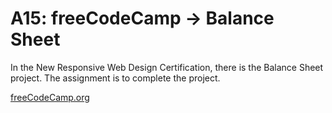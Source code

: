 # A15: freeCodeCamp → Balance Sheet

In the New Responsive Web Design Certification, there is the Balance Sheet project. The assignment is to complete the project.

[freeCodeCamp.org](https://www.freecodecamp.org/learn/2022/responsive-web-design/)
